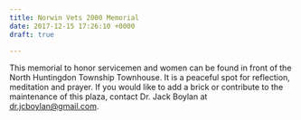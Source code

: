 ```yaml
---
title: Norwin Vets 2000 Memorial
date: 2017-12-15 17:26:10 +0000
draft: true

---
```

This memorial to honor servicemen and women can be found in front of the North Huntingdon Township Townhouse. It is a peaceful spot for reflection, meditation and prayer.  If you would like to add a brick or contribute to the maintenance of this plaza, contact Dr. Jack Boylan at dr.jcboylan@gmail.com.